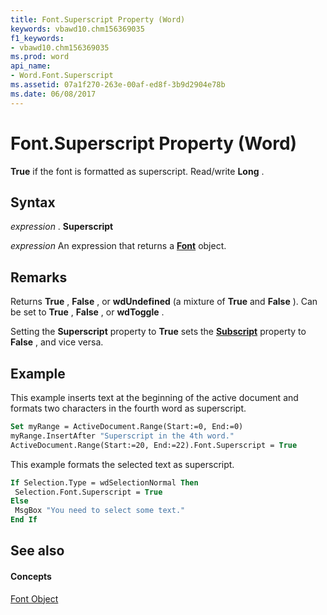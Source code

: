 ```yaml
---
title: Font.Superscript Property (Word)
keywords: vbawd10.chm156369035
f1_keywords:
- vbawd10.chm156369035
ms.prod: word
api_name:
- Word.Font.Superscript
ms.assetid: 07a1f270-263e-00af-ed8f-3b9d2904e78b
ms.date: 06/08/2017
---
```



# Font.Superscript Property (Word)

 **True** if the font is formatted as superscript. Read/write **Long** .


## Syntax

 _expression_ . **Superscript**

 _expression_ An expression that returns a **[Font](font-object-word.md)** object.


## Remarks

Returns **True** , **False** , or **wdUndefined** (a mixture of **True** and **False** ). Can be set to **True** , **False** , or **wdToggle** .

Setting the **Superscript** property to **True** sets the **[Subscript](font-subscript-property-word.md)** property to **False** , and vice versa.


## Example

This example inserts text at the beginning of the active document and formats two characters in the fourth word as superscript.


```vb
Set myRange = ActiveDocument.Range(Start:=0, End:=0) 
myRange.InsertAfter "Superscript in the 4th word." 
ActiveDocument.Range(Start:=20, End:=22).Font.Superscript = True
```

This example formats the selected text as superscript.




```vb
If Selection.Type = wdSelectionNormal Then 
 Selection.Font.Superscript = True 
Else 
 MsgBox "You need to select some text." 
End If
```


## See also


#### Concepts


[Font Object](font-object-word.md)


